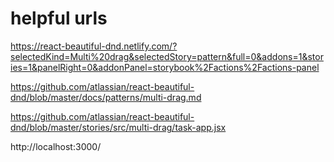 # helpful urls
https://react-beautiful-dnd.netlify.com/?selectedKind=Multi%20drag&selectedStory=pattern&full=0&addons=1&stories=1&panelRight=0&addonPanel=storybook%2Factions%2Factions-panel

https://github.com/atlassian/react-beautiful-dnd/blob/master/docs/patterns/multi-drag.md

https://github.com/atlassian/react-beautiful-dnd/blob/master/stories/src/multi-drag/task-app.jsx

http://localhost:3000/